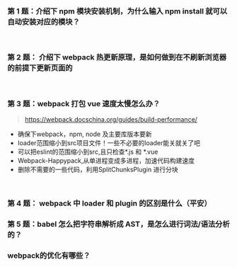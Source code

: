 ### 第 1 题：介绍下 npm 模块安装机制，为什么输入 npm install 就可以自动安装对应的模块？



<br/>


### 第 2 题： 介绍下 webpack 热更新原理，是如何做到在不刷新浏览器的前提下更新页面的


<br/>


### 第 3 题：webpack 打包 vue 速度太慢怎么办？

> https://webpack.docschina.org/guides/build-performance/

- 确保下webpack，npm, node 及主要库版本要新
- loader范围缩小到src项目文件！一些不必要的loader能关就关了吧
- 可以把eslint的范围缩小到src,且只检查*.js 和 *.vue
- Webpack-Happypack,从单进程变成多进程，加速代码构建速度
- 删除不需要的一些代码，利用SplitChunksPlugin 进行分块


<br/>



### 第 4 题： webpack 中 loader 和 plugin 的区别是什么（平安）


### 第 5 题：babel 怎么把字符串解析成 AST，是怎么进行词法/语法分析的？

### webpack的优化有哪些？